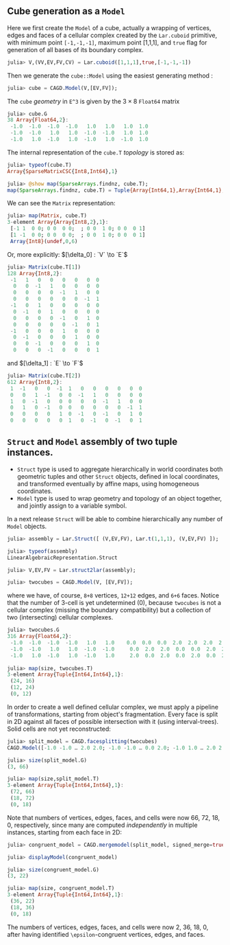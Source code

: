 ## Cube generation as a `Model`

Here we first create the `Model` of a cube, actually a wrapping of vertices, edges and faces of a cellular complex created by the `Lar.cuboid` primitive, with minimum point `[-1,-1,-1]`, maximum point [1,1,1], and `true` flag for generation of all bases of its boundary complex.

```julia
julia> V,(VV,EV,FV,CV) = Lar.cuboid([1,1,1],true,[-1,-1,-1])
```

Then we generate the `cube::Model` using the easiest generating method :

```julia
julia> cube = CAGD.Model(V,[EV,FV]);
```

The `cube` *geometry* in ``E^3`` is given by the $3\times 8$ `Float64` matrix

```julia
julia> cube.G
38 Array{Float64,2}:
 -1.0  -1.0  -1.0  -1.0   1.0   1.0   1.0  1.0
 -1.0  -1.0   1.0   1.0  -1.0  -1.0   1.0  1.0
 -1.0   1.0  -1.0   1.0  -1.0   1.0  -1.0  1.0
```

The internal representation of the `cube.T` *topology* is stored as:

```julia
julia> typeof(cube.T)
Array{SparseMatrixCSC{Int8,Int64},1}

julia> @show map(SparseArrays.findnz, cube.T);
map(SparseArrays.findnz, cube.T) = Tuple{Array{Int64,1},Array{Int64,1},Array{Int8,1}}[([1, 5, 9, 1, 6, 10, 2, 5, 11, 2, 6, 12, 3, 7, 9, 3, 8, 10, 4, 7, 11, 4, 8, 12], [1, 1, 1, 2, 2, 2, 3, 3, 3, 4, 4, 4, 5, 5, 5, 6, 6, 6, 7, 7, 7, 8, 8, 8], [-1, -1, -1, 1, -1, -1, -1, 1, -1, 1, 1, -1, -1, -1, 1, 1, -1, 1, -1, 1, 1, 1, 1, 1]), ([1, 3, 1, 4, 2, 3, 2, 4, 1, 5, 1, 6, 2, 5, 2, 6, 3, 5, 3, 6, 4, 5, 4, 6], [1, 1, 2, 2, 3, 3, 4, 4, 5, 5, 6, 6, 7, 7, 8, 8, 9, 9, 10, 10, 11, 11, 12, 12], [1, 1, -1, 1, 1, -1, -1, -1, -1, 1, 1, 1, -1, -1, 1, -1, -1, -1, 1, -1, -1, 1, 1, 1]), ([], [], [])]
```
We can see the `Matrix` representation:

```julia
julia> map(Matrix, cube.T)
3-element Array{Array{Int8,2},1}:
 [-1 1  0 0; 0 0  0 0;  ; 0 0  1 0; 0 0  0 1]
 [1 -1  0 0; 0 0  0 0;  ; 0 0  1 0; 0 0  0 1]
 Array{Int8}(undef,0,6)                           
```

Or, more explicitly: $[\delta_0] : `V` \to `E`$

```julia
julia> Matrix(cube.T[1])
128 Array{Int8,2}:
 -1   1   0   0   0   0   0  0
  0   0  -1   1   0   0   0  0
  0   0   0   0  -1   1   0  0
  0   0   0   0   0   0  -1  1
 -1   0   1   0   0   0   0  0
  0  -1   0   1   0   0   0  0
  0   0   0   0  -1   0   1  0
  0   0   0   0   0  -1   0  1
 -1   0   0   0   1   0   0  0
  0  -1   0   0   0   1   0  0
  0   0  -1   0   0   0   1  0
  0   0   0  -1   0   0   0  1
```

and $[\delta_1] : `E` \to `F`$

```julia
julia> Matrix(cube.T[2])
612 Array{Int8,2}:
 1  -1   0   0  -1  1   0   0   0   0   0  0
 0   0   1  -1   0  0  -1   1   0   0   0  0
 1   0  -1   0   0  0   0   0  -1   1   0  0
 0   1   0  -1   0  0   0   0   0   0  -1  1
 0   0   0   0   1  0  -1   0  -1   0   1  0
 0   0   0   0   0  1   0  -1   0  -1   0  1
```

## `Struct` and `Model` assembly of two tuple instances.  

- `Struct` type is used to aggregate hierarchically in world coordinates both geometric tuples and other `Struct` objects, defined in local coordinates, and transformed eventually by affine maps, using homogeneous coordinates.
- `Model` type is used to wrap geometry and topology of an object together, and jointly assign to a variable symbol.

In a next release `Struct` will be able to combine hierarchically any number of `Model` objects.

```julia
julia> assembly = Lar.Struct([ (V,EV,FV), Lar.t(1,1,1), (V,EV,FV) ]);

julia> typeof(assembly)
LinearAlgebraicRepresentation.Struct

julia> V,EV,FV = Lar.struct2lar(assembly);

julia> twocubes = CAGD.Model(V, [EV,FV]);
```

where we have, of course, `8+8` vertices, `12+12` edges, and `6+6` faces.  Notice that the number of 3-cell is yet undetermined (0), because `twocubes` is not a cellular complex (missing the boundary compatibility) but a collection of two (intersecting) cellular complexes. 

```julia
julia> twocubes.G
316 Array{Float64,2}:
 -1.0  -1.0  -1.0  -1.0   1.0   1.0    0.0  0.0  0.0  2.0  2.0  2.0  2.0
 -1.0  -1.0   1.0   1.0  -1.0  -1.0     0.0  2.0  2.0  0.0  0.0  2.0  2.0
 -1.0   1.0  -1.0   1.0  -1.0   1.0     2.0  0.0  2.0  0.0  2.0  0.0  2.0
 
julia> map(size, twocubes.T)
3-element Array{Tuple{Int64,Int64},1}:
 (24, 16)
 (12, 24)
 (0, 12) 
```
In order to create a well defined cellular complex, we must apply a pipeline of transformations, starting from object's fragmentation. Every face is split in 2D against all faces of possible intersection with it (using interval-trees). Solid cells are not yet reconstructed:

```julia
julia> split_model = CAGD.facesplitting(twocubes)
CAGD.Model([-1.0 -1.0 … 2.0 2.0; -1.0 -1.0 … 0.0 2.0; -1.0 1.0 … 2.0 2.0], SparseArrays.SparseMatrixCSC{Int8,Int64}[ ....

julia> size(split_model.G)
(3, 66)

julia> map(size,split_model.T)
3-element Array{Tuple{Int64,Int64},1}:
 (72, 66)
 (18, 72)
 (0, 18) 
```
Note that numbers of vertices, edges, faces, and cells were now 66, 72, 18, 0, respectively, since many are computed *independently* in multiple instances, starting from each face in 2D:

```julia
julia> congruent_model = CAGD.mergemodel(split_model, signed_merge=true)

julia> displayModel(congruent_model)

julia> size(congruent_model.G)
(3, 22)

julia> map(size, congruent_model.T)
3-element Array{Tuple{Int64,Int64},1}:
 (36, 22)
 (18, 36)
 (0, 18) 
```
The numbers of vertices, edges, faces, and cells were now 2, 36, 18, 0, after having identified ``\epsilon``-congruent vertices, edges, and faces.
